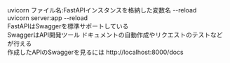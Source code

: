 uvicorn ファイル名:FastAPIインスタンスを格納した変数名 --reload<br>
uvicorn server:app --reload<br>
FastAPIはSwaggerを標準サポートしている<br>
SwaggerはAPI開発ツール ドキュメントの自動作成やリクエストのテストなどが行える<br>
作成したAPIのSwaggerを見るには http://localhost:8000/docs<br>